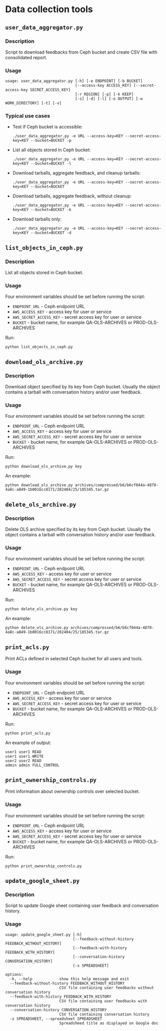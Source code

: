 # Data collection tools

## `user_data_aggregator.py`

### Description

Script to download feedbacks from Ceph bucket and create CSV file with consolidated report.

### Usage

```
usage: user_data_aggregator.py [-h] [-e ENDPOINT] [-b BUCKET]
                               [--access-key ACCESS_KEY] [--secret-access-key SECRET_ACCESS_KEY]
                               [-r REGION] [-p] [-k KEEP]
                               [-s] [-d] [-l] [-o OUTPUT] [-w WORK_DIRECTORY] [-t] [-v]
```


### Typical use cases

- Test if Ceph bucket is accessible:
  ```
  ./user_data_aggregator.py -e URL --access-key=KEY --secret-access-key=KEY --bucket=BUCKET -p
  ```
- List all objects stored in Ceph bucket:
  ```
  ./user_data_aggregator.py -e URL --access-key=KEY --secret-access-key=KEY --bucket=BUCKET -l
  ```
- Download tarballs, aggregate feedback, and cleanup tarballs:
  ```
  ./user_data_aggregator.py -e URL --access-key=KEY --secret-access-key=KEY --bucket=BUCKET
  ```
- Download tarballs, aggregate feedback, without cleanup:
  ```
  ./user_data_aggregator.py -e URL --access-key=KEY --secret-access-key=KEY --bucket=BUCKET -k
  ```
- Download tarballs only:
  ```
  ./user_data_aggregator.py -e URL --access-key=KEY --secret-access-key=KEY --bucket=BUCKET -d
  ```


## `list_objects_in_ceph.py`

### Description

List all objects stored in Ceph bucket.

### Usage

Four environment variables should be set before running the script:

- `ENDPOINT_URL` - Ceph endpoint URL
- `AWS_ACCESS_KEY` - access key for user or service
- `AWS_SECRET_ACCESS_KEY` - secret access key for user or service
- `BUCKET` - bucket name, for example QA-OLS-ARCHIVES or PROD-OLS-ARCHIVES

Run:

```
python list_objects_in_ceph.py
```

## `download_ols_archive.py`

### Description

Download object specified by its key from Ceph bucket. Usually the object
contains a tarball with conversation history and/or user feedback.

### Usage

Four environment variables should be set before running the script:

- `ENDPOINT_URL` - Ceph endpoint URL
- `AWS_ACCESS_KEY` - access key for user or service
- `AWS_SECRET_ACCESS_KEY` - secret access key for user or service
- `BUCKET` - bucket name, for example QA-OLS-ARCHIVES or PROD-OLS-ARCHIVES

Run:

```
python download_ols_archive.py key
```

An example:

```
python download_ols_archive.py archives/compressed/b6/b6cf044a-4870-4a8c-a849-1b0016cc8171/202404/25/185345.tar.gz
```

## `delete_ols_archive.py`

### Description

Delete OLS archive specified by its key from Ceph bucket. Usually the object
contains a tarball with conversation history and/or user feedback.

### Usage

Four environment variables should be set before running the script:

- `ENDPOINT_URL` - Ceph endpoint URL
- `AWS_ACCESS_KEY` - access key for user or service
- `AWS_SECRET_ACCESS_KEY` - secret access key for user or service
- `BUCKET` - bucket name, for example QA-OLS-ARCHIVES or PROD-OLS-ARCHIVES

Run:

```
python delete_ols_archive.py key
```

An example:

```
python delete_ols_archive.py archives/compressed/b6/b6cf044a-4870-4a8c-a849-1b0016cc8171/202404/25/185345.tar.gz
```

## `print_acls.py`

Print ACLs defined in selected Ceph bucket for all users and tools.

### Usage

Four environment variables should be set before running the script:

- `ENDPOINT_URL` - Ceph endpoint URL
- `AWS_ACCESS_KEY` - access key for user or service
- `AWS_SECRET_ACCESS_KEY` - secret access key for user or service
- `BUCKET` - bucket name, for example QA-OLS-ARCHIVES or PROD-OLS-ARCHIVES

Run:

```
python print_acls.py
```

An example of output:

```
user1 user1 READ
user1 user1 WRITE
user2 user2 READ
admin admin FULL_CONTROL
```

## `print_ownership_controls.py`

Print information about ownership controls over selected bucket.

### Usage

Four environment variables should be set before running the script:

- `ENDPOINT_URL` - Ceph endpoint URL
- `AWS_ACCESS_KEY` - access key for user or service
- `AWS_SECRET_ACCESS_KEY` - secret access key for user or service
- `BUCKET` - bucket name, for example QA-OLS-ARCHIVES or PROD-OLS-ARCHIVES

Run:

```
python print_ownership_controls.py
```

## `update_google_sheet.py`

### Description

Script to update Google sheet containing user feedback and conversation
history.

### Usage

```
usage: update_google_sheet.py [-h]
                              [--feedback-without-history FEEDBACK_WITHOUT_HISTORY]
                              [--feedback-with-history FEEDBACK_WITH_HISTORY]
                              [--conversation-history CONVERSATION_HISTORY]
                              [-s SPREADSHEET]

options:
  -h, --help            show this help message and exit
  --feedback-without-history FEEDBACK_WITHOUT_HISTORY
                        CSV file containing user feedbacks without conversation history
  --feedback-with-history FEEDBACK_WITH_HISTORY
                        CSV file containing user feedbacks with conversation history
  --conversation-history CONVERSATION_HISTORY
                        CSV file containing conversation history
  -s SPREADSHEET, --spreadsheet SPREADSHEET
                        Spreadsheed title as displayed on Google doc
```
